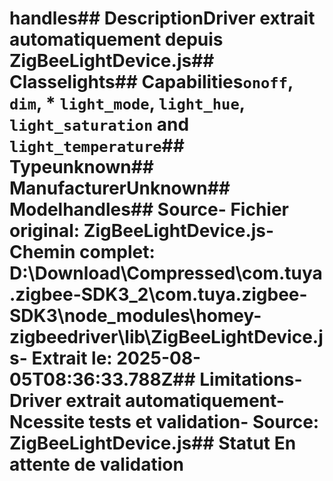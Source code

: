 # handles##  DescriptionDriver extrait automatiquement depuis ZigBeeLightDevice.js##  Classelights##  Capabilities`onoff`, `dim`, * `light_mode`, `light_hue`, `light_saturation` and `light_temperature`##  Typeunknown##  ManufacturerUnknown##  Modelhandles##  Source- **Fichier original**: ZigBeeLightDevice.js- **Chemin complet**: D:\Download\Compressed\com.tuya.zigbee-SDK3_2\com.tuya.zigbee-SDK3\node_modules\homey-zigbeedriver\lib\ZigBeeLightDevice.js- **Extrait le**: 2025-08-05T08:36:33.788Z##  Limitations- Driver extrait automatiquement- Ncessite tests et validation- Source: ZigBeeLightDevice.js##  Statut En attente de validation